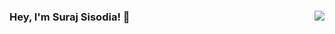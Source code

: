 ### Hey, I'm Suraj Sisodia! 🤟 <img align="right" src="https://komarev.com/ghpvc/?username=surajsisodia&style=flat-square" />

<!--
**surajsisodia/surajsisodia** is a ✨ _special_ ✨ repository because its `README.md` (this file) appears on your GitHub profile.

Here are some ideas to get you started:

- 🔭 I’m currently working on ...
- 🌱 I’m currently learning ...
- 👯 I’m looking to collaborate on ...
- 🤔 I’m looking for help with ...
- 💬 Ask me about ...
- 📫 How to reach me: ...
- 😄 Pronouns: ...
- ⚡ Fun fact: ...
-->
